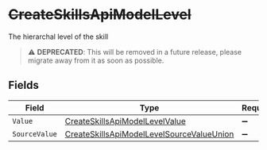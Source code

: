 # ~~CreateSkillsApiModelLevel~~

The hierarchal level of the skill

> :warning: **DEPRECATED**: This will be removed in a future release, please migrate away from it as soon as possible.


## Fields

| Field                                                                                                             | Type                                                                                                              | Required                                                                                                          | Description                                                                                                       |
| ----------------------------------------------------------------------------------------------------------------- | ----------------------------------------------------------------------------------------------------------------- | ----------------------------------------------------------------------------------------------------------------- | ----------------------------------------------------------------------------------------------------------------- |
| `Value`                                                                                                           | [CreateSkillsApiModelLevelValue](../../Models/Components/CreateSkillsApiModelLevelValue.md)                       | :heavy_minus_sign:                                                                                                | N/A                                                                                                               |
| `SourceValue`                                                                                                     | [CreateSkillsApiModelLevelSourceValueUnion](../../Models/Components/CreateSkillsApiModelLevelSourceValueUnion.md) | :heavy_minus_sign:                                                                                                | N/A                                                                                                               |